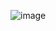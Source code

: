 ![image](https://github.com/ivan866666/Test/assets/134066841/3dba2a59-b995-44ea-b08c-1dc87f0b18ba)

